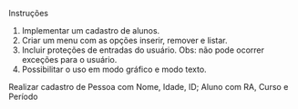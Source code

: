 Instruções
1) Implementar um cadastro de alunos.  
2) Criar um menu com as opções inserir, remover e listar.
3) Incluir proteções de entradas do usuário. Obs: não pode ocorrer exceções para o usuário.
4) Possibilitar o uso em modo gráfico e modo texto.

Realizar cadastro de Pessoa com Nome, Idade, ID; Aluno com RA, Curso e Período
